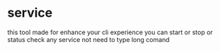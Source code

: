 # service
this tool made for enhance your cli experience 
you can start or stop or status check any service not need to type long comand 


